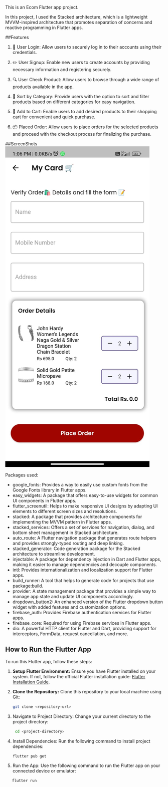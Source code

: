 This is an Ecom Flutter app project.

In this project, I used the Stacked architecture, which is a lightweight MVVM-inspired architecture that promotes separation of concerns and reactive programming in Flutter apps.


##Features
1. 🔐 User Login: Allow users to securely log in to their accounts using their credentials.

2. ✏️ User Signup: Enable new users to create accounts by providing necessary information and registering securely.

3. 🔍 User Check Product: Allow users to browse through a wide range of products available in the app.

4. 🔄 Sort by Category: Provide users with the option to sort and filter products based on different categories for easy navigation.

5. 🛒 Add to Cart: Enable users to add desired products to their shopping cart for convenient and quick purchase.

6. 📦 Placed Order: Allow users to place orders for the selected products and proceed with the checkout process for finalizing the purchase.

##ScreenShots
![plot](screenshot/IMG-20240211-WA0001.jpg)



Packages used:
- google_fonts: Provides a way to easily use custom fonts from the Google Fonts library in Flutter apps.
- easy_widgets: A package that offers easy-to-use widgets for common UI components in Flutter apps.
- flutter_screenutil: Helps to make responsive UI designs by adapting UI elements to different screen sizes and resolutions.
- stacked: A package that provides architecture components for implementing the MVVM pattern in Flutter apps.
- stacked_services: Offers a set of services for navigation, dialog, and bottom sheet management in Stacked architecture.
- auto_route: A Flutter navigation package that generates route helpers and provides strongly-typed routing and deep linking.
- stacked_generator: Code generation package for the Stacked architecture to streamline development.
- injectable: A package for dependency injection in Dart and Flutter apps, making it easier to manage dependencies and decouple components.
- intl: Provides internationalization and localization support for Flutter apps.
- build_runner: A tool that helps to generate code for projects that use package:build.
- provider: A state management package that provides a simple way to manage app state and update UI components accordingly.
- dropdown_button2: An enhanced version of the Flutter dropdown button widget with added features and customization options.
- firebase_auth: Provides Firebase authentication services for Flutter apps.
- firebase_core: Required for using Firebase services in Flutter apps.
- dio: A powerful HTTP client for Flutter and Dart, providing support for interceptors, FormData, request cancellation, and more.

## How to Run the Flutter App

To run this Flutter app, follow these steps:

1. **Setup Flutter Environment:** Ensure you have Flutter installed on your system. If not, follow the official Flutter installation guide: [Flutter Installation Guide](https://flutter.dev/docs/get-started/install).

2. **Clone the Repository:** Clone this repository to your local machine using Git:
   ```bash
   git clone <repository-url>
   ```
3. Navigate to Project Directory: Change your current directory to the project directory:
   ```bash
    cd <project-directory>  
   ``` 
   
4. Install Dependencies: Run the following command to install project dependencies:
   ```bash
   flutter pub get
   ```
5. Run the App: Use the following command to run the Flutter app on your connected device or emulator:
  ```bash
     flutter run
```

